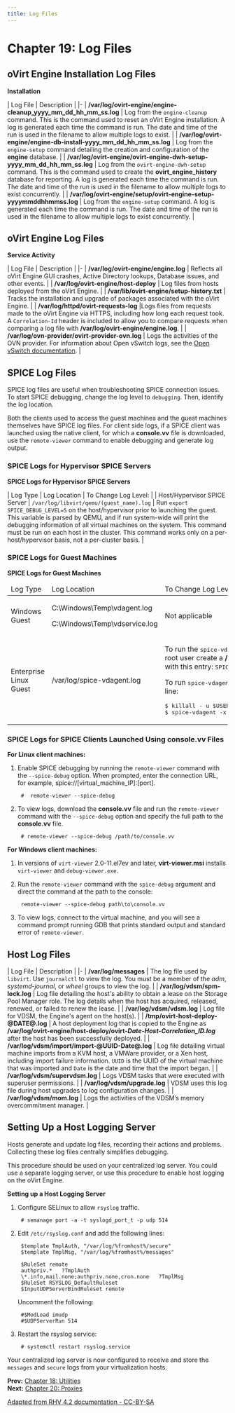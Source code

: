 ```yaml
---
title: Log Files
---
```


# Chapter 19: Log Files

## oVirt Engine Installation Log Files

**Installation**

| Log File | Description |
|-
| <b>/var/log/ovirt-engine/engine-cleanup_yyyy_mm_dd_hh_mm_ss.log</b> | Log from the `engine-cleanup` command. This is the command used to reset an oVirt Engine installation. A log is generated each time the command is run. The date and time of the run is used in the filename to allow multiple logs to exist. |
| <b>/var/log/ovirt-engine/engine-db-install-yyyy_mm_dd_hh_mm_ss.log</b> | Log from the `engine-setup` command detailing the creation and configuration of the <b>engine</b> database. |
| <b>/var/log/ovirt-engine/ovirt-engine-dwh-setup-yyyy_mm_dd_hh_mm_ss.log</b> | Log from the `ovirt-engine-dwh-setup` command. This is the command used to create the <b>ovirt_engine_history</b> database for reporting. A log is generated each time the command is run. The date and time of the run is used in the filename to allow multiple logs to exist concurrently. |
| <b>/var/log/ovirt-engine/setup/ovirt-engine-setup-yyyymmddhhmmss.log</b> | Log from the `engine-setup` command. A log is generated each time the command is run. The date and time of the run is used in the filename to allow multiple logs to exist concurrently. |

## oVirt Engine Log Files

**Service Activity**

| Log File | Description |
|-
| <b>/var/log/ovirt-engine/engine.log</b> | Reflects all oVirt Engine GUI crashes, Active Directory lookups, Database issues, and other events. |
| <b>/var/log/ovirt-engine/host-deploy</b> | Log files from hosts deployed from the oVirt Engine. |
| <b>/var/lib/ovirt-engine/setup-history.txt</b> | Tracks the installation and upgrade of packages associated with the oVirt Engine. |
| <b>/var/log/httpd/ovirt-requests-log</b> |Logs files from requests made to the oVirt Engine via HTTPS, including how long each request took. A `Correlation-Id` header is included to allow you to compare requests when comparing a log file with <b>/var/log/ovirt-engine/engine.log</b>. |
| <b>/var/log/ovn-provider/ovirt-provider-ovn.log</b> | Logs the activities of the OVN provider. For information about Open vSwitch logs, see the [Open vSwitch documentation](http://openvswitch.org/). |

## SPICE Log Files

SPICE log files are useful when troubleshooting SPICE connection issues. To start SPICE debugging, change the log level to `debugging`. Then, identify the log location.

Both the clients used to access the guest machines and the guest machines themselves have SPICE log files. For client side logs, if a SPICE client was launched using the native client, for which a **console.vv** file is downloaded, use the `remote-viewer` command to enable debugging and generate log output.

### SPICE Logs for Hypervisor SPICE Servers

**SPICE Logs for Hypervisor SPICE Servers**

| Log Type | Log Location | To Change Log Level: |
| Host/Hypervisor SPICE Server | `/var/log/libvirt/qemu/(guest_name).log` | Run `export SPICE_DEBUG_LEVEL=5` on the host/hypervisor prior to launching the guest.  This variable is parsed by QEMU, and if run system-wide will print the debugging information of all virtual machines on the system. This command must be run on each host in the cluster. This command works only on a per-host/hypervisor basis, not a per-cluster basis. |

### SPICE Logs for Guest Machines

**SPICE Logs for Guest Machines**

<table>
 <thead>
  <tr>
   <td>Log Type</td>
   <td>Log Location</td>
   <td>To Change Log Level:</td>
  </tr>
 </thead>
 <tbody>
  <tr>
   <td>Windows Guest</td>
   <td>
    <p>C:\Windows\Temp\vdagent.log</p>
    <p>C:\Windows\Temp\vdservice.log</p>
   </td>
   <td>Not applicable</td>
  </tr>
  <tr>
   <td>Enterprise Linux Guest</td>
   <td>/var/log/spice-vdagent.log</td>
   <td>
    <p>To run the <tt>spice-vdagentd</tt> service in debug mode, as the root user create a <b>/etc/sysconfig/spice-vdagentd</b> file with this entry: <tt>SPICE_VDAGENTD_EXTRA_ARGS=”-d -d”</tt></p>
    <p>To run <tt>spice-vdagent</tt> in debug mode, from the command line:<br>
    <pre>$ killall - u $USER spice-vdagent
$ spice-vdagent -x -d [-d] [ |& tee spice-vdagent.log ]</pre></p>
   </td>
  </tr>
 </tbody>
</table>

### SPICE Logs for SPICE Clients Launched Using console.vv Files

**For Linux client machines:**

1. Enable SPICE debugging by running the `remote-viewer` command with the `--spice-debug` option. When prompted, enter the connection URL, for example, spice://[virtual_machine_IP]:[port].

        #  remote-viewer --spice-debug

2. To view logs, download the **console.vv** file and run the `remote-viewer` command with the `--spice-debug` option and specify the full path to the **console.vv** file.

        # remote-viewer --spice-debug /path/to/console.vv

**For Windows client machines:**

1. In versions of `virt-viewer` 2.0-11.el7ev and later, **virt-viewer.msi** installs `virt-viewer` and `debug-viewer.exe`.

2. Run the `remote-viewer` command with the `spice-debug` argument and direct the command at the path to the console:

        remote-viewer --spice-debug path\to\console.vv

3. To view logs, connect to the virtual machine, and you will see a command prompt running GDB that prints standard output and standard error of `remote-viewer`.

## Host Log Files

| Log File | Description |
|-
| <b>/var/log/messages</b> | The log file used by `libvirt`. Use `journalctl` to view the log. You must be a member of the <em>adm</em>, <em>systemd-journal</em>, or <em>wheel</em> groups to view the log. |
| <b>/var/log/vdsm/spm-lock.log</b> | Log file detailing the host's ability to obtain a lease on the Storage Pool Manager role. The log details when the host has acquired, released, renewed, or failed to renew the lease. |
| <b>/var/log/vdsm/vdsm.log</b> | Log file for VDSM, the Engine's agent on the host(s). |
| <b>/tmp/ovirt-host-deploy-@DATE@.log</b> | A host deployment log that is copied to the Engine as <b>/var/log/ovirt-engine/host-deploy/ovirt-_Date-Host-Correlation_ID.log_</b> after the host has been successfully deployed. |
| <b>/var/log/vdsm/import/import-@UUID-Date@.log</b> | Log file detailing virtual machine imports from a KVM host, a VMWare provider, or a Xen host, including import failure information. `UUID` is the UUID of the virtual machine that was imported and `Date` is the date and time that the import began. |
| <b>/var/log/vdsm/supervdsm.log</b> | Logs VDSM tasks that were executed with superuser permissions. |
| <b>/var/log/vdsm/upgrade.log</b> | VDSM uses this log file during host upgrades to log configuration changes. |
| <b>/var/log/vdsm/mom.log</b> | Logs the activities of the VDSM’s memory overcommitment manager. |

## Setting Up a Host Logging Server

Hosts generate and update log files, recording their actions and problems. Collecting these log files centrally simplifies debugging.

This procedure should be used on your centralized log server. You could use a separate logging server, or use this procedure to enable host logging on the oVirt Engine.

**Setting up a Host Logging Server**

1. Configure SELinux to allow `rsyslog` traffic.

        # semanage port -a -t syslogd_port_t -p udp 514

2. Edit `/etc/rsyslog.conf` and add the following lines:

        $template TmplAuth, "/var/log/%fromhost%/secure"
        $template TmplMsg, "/var/log/%fromhost%/messages"

        $RuleSet remote
        authpriv.*   ?TmplAuth
        \*.info,mail.none;authpriv.none,cron.none   ?TmplMsg
        $RuleSet RSYSLOG_DefaultRuleset
        $InputUDPServerBindRuleset remote

    Uncomment the following:

        #$ModLoad imudp
        #$UDPServerRun 514

3. Restart the rsyslog service:

        # systemctl restart rsyslog.service

Your centralized log server is now configured to receive and store the `messages` and `secure` logs from your virtualization hosts.

**Prev:** [Chapter 18: Utilities](chap-Utilities)<br>
**Next:** [Chapter 20: Proxies](chap-Proxies)

[Adapted from RHV 4.2 documentation - CC-BY-SA](https://access.redhat.com/documentation/en-us/red_hat_virtualization/4.2/html/administration_guide/chap-log_files)
